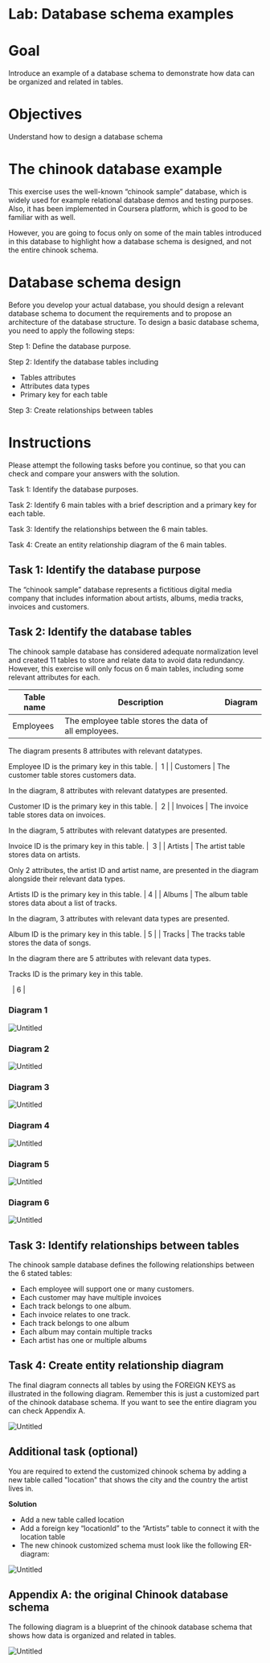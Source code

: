 # Lab: Database schema examples

# **Goal**

Introduce an example of a database schema to demonstrate how data can be organized and related in tables.

# **Objectives**

Understand how to design a database schema

# **The chinook database example**

This exercise uses the well-known “chinook sample” database, which is widely used for example relational database demos and testing purposes. Also, it has been implemented in Coursera platform, which is good to be familiar with as well.

However, you are going to focus only on some of the main tables introduced in this database to highlight how a database schema is designed, and not the entire chinook schema.

# **Database schema design**

Before you develop your actual database, you should design a relevant database schema to document the requirements and to propose an architecture of the database structure. To design a basic database schema, you need to apply the following steps:

Step 1: Define the database purpose.

Step 2: Identify the database tables including

- Tables attributes
- Attributes data types
- Primary key for each table

Step 3: Create relationships between tables

# **Instructions**

Please attempt the following tasks before you continue, so that you can check and compare your answers with the solution.

Task 1: Identify the database purposes.

Task 2: Identify 6 main tables with a brief description and a primary key for each table.

Task 3: Identify the relationships between the 6 main tables.

Task 4: Create an entity relationship diagram of the 6 main tables.

## **Task 1: Identify the database purpose**

The “chinook sample” database represents a fictitious digital media company that includes information about artists, albums, media tracks, invoices and customers.

## **Task 2: Identify the database tables**

The chinook sample database has considered adequate normalization level and created 11 tables to store and relate data to avoid data redundancy. However, this exercise will only focus on 6 main tables, including some relevant attributes for each.

| Table name | Description | Diagram |
| --- | --- | --- |
| Employees | The employee table stores the data of all employees. 

The diagram presents 8 attributes with relevant datatypes.

Employee ID is the primary key in this table. |  1 |
| Customers | The customer table stores customers data. 

In the diagram, 8 attributes with relevant datatypes are presented. 

Customer ID is the primary key in this table. |  2 |
| Invoices | The invoice table stores data on invoices.
 
In the diagram, 5 attributes with relevant datatypes are presented. 

Invoice ID is the primary key in this table. |  3 |
| Artists | The artist table stores data on artists. 

Only 2 attributes, the artist ID and artist name, are presented in the diagram alongside their relevant data types.

Artists ID is the primary key in this table. | 4
 |
| Albums | The album table stores data about a list of tracks. 

In the diagram, 3 attributes with relevant data types are presented. 

Album ID is the primary key in this table.
 | 5
 |
| Tracks | The tracks table stores the data of songs. 

In the diagram there are 5 attributes with relevant data types. 

Tracks ID is the primary key in this table.

 
 | 6
 |

### Diagram 1

![Untitled](Lab%20Database%20schema%20examples%207bd6f8304bca476787c63b6cb803cafe/Untitled.png)

### Diagram 2

![Untitled](Lab%20Database%20schema%20examples%207bd6f8304bca476787c63b6cb803cafe/Untitled%201.png)

### Diagram 3

![Untitled](Lab%20Database%20schema%20examples%207bd6f8304bca476787c63b6cb803cafe/Untitled%202.png)

### Diagram 4

![Untitled](Lab%20Database%20schema%20examples%207bd6f8304bca476787c63b6cb803cafe/Untitled%203.png)

### Diagram 5

![Untitled](Lab%20Database%20schema%20examples%207bd6f8304bca476787c63b6cb803cafe/Untitled%204.png)

### Diagram 6

![Untitled](Lab%20Database%20schema%20examples%207bd6f8304bca476787c63b6cb803cafe/Untitled%205.png)

## **Task 3: Identify relationships between tables**

The chinook sample database defines the following relationships between the 6 stated tables:

- Each employee will support one or many customers.
- Each customer may have multiple invoices
- Each track belongs to one album.
- Each invoice relates to one track.
- Each track belongs to one album
- Each album may contain multiple tracks
- Each artist has one or multiple albums

## **Task 4: Create entity relationship diagram**

The final diagram connects all tables by using the FOREIGN KEYS as illustrated in the following diagram. Remember this is just a customized part of the chinook database schema. If you want to see the entire diagram you can check Appendix A.

![Untitled](Lab%20Database%20schema%20examples%207bd6f8304bca476787c63b6cb803cafe/Untitled%206.png)

## **Additional task** **(optional)**

You are required to extend the customized chinook schema by adding a new table called "location" that shows the city and the country the artist lives in.

**Solution**

- Add a new table called location
- Add a foreign key “locationId” to the “Artists” table to connect it with the location table
- The new chinook customized schema must look like the following ER-diagram:

![Untitled](Lab%20Database%20schema%20examples%207bd6f8304bca476787c63b6cb803cafe/Untitled%207.png)

## **Appendix A: the original Chinook database schema**

The following diagram is a blueprint of the chinook database schema that shows how data is organized and related in tables.

![Untitled](Lab%20Database%20schema%20examples%207bd6f8304bca476787c63b6cb803cafe/Untitled%208.png)